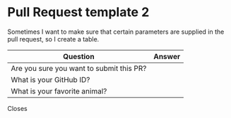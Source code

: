 # Pull Request template 2

Sometimes I want to make sure that certain parameters are supplied in the pull request, so I create a table.

| Question | Answer |
| --- | --- |
| Are you sure you want to submit this PR? ||
| What is your GitHub ID? ||
| What is your favorite animal? ||

Closes <!-- Please link the issue that this PR closes. -->